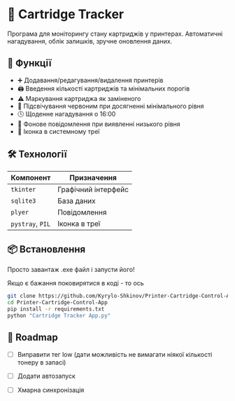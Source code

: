 # 🎯 Cartridge Tracker

Програма для моніторингу стану картриджів у принтерах. Автоматичні нагадування, облік залишків, зручне оновлення даних.

## 🚀 Функції

* ➕ Додавання/редагування/видалення принтерів
* 🖨️ Введення кількості картриджів та мінімальних порогів
* ⚠️ Маркування картриджа як заміненого
* 🔴 Підсвічування червоним при досягненні мінімального рівня
* 🕓 Щоденне нагадування о 16:00 
* 🔔 Фонове повідомлення при виявленні низького рівня
* 🧩 Іконка в системному треї

## 🛠️ Технології

| Компонент        | Призначення         |
| ---------------- | ------------------- |
| `tkinter`        | Графічний інтерфейс |
| `sqlite3`        | База даних          |
| `plyer`          | Повідомлення        |
| `pystray`, `PIL` | Іконка в треї       |

## 📦 Встановлення
Просто завантаж .exe файл і запусти його!

Якщо є бажання поковирятися в коді - то ось
```bash
git clone https://github.com/Kyrylo-Shkinov/Printer-Cartridge-Control-App.git
cd Printer-Cartridge-Control-App
pip install -r requirements.txt
python "Cartridge Tracker App.py"
```

## 📅 Roadmap
* [ ] Виправити тег low (дати можливість не вимагати ніякої кількості тонеру в запасі)
* [ ] Додати автозапуск
* [ ] Хмарна синхронізація

